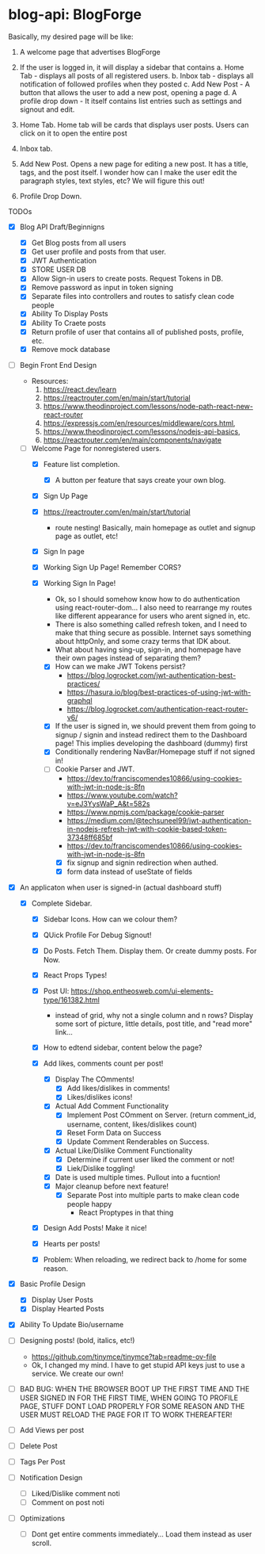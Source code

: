 # blog-api: BlogForge

Basically, my desired page will be like:
1. A welcome page that advertises BlogForge
2. If the user is logged in, it will display a sidebar that contains
  a. Home Tab - displays all posts of all registered users.
  b. Inbox tab - displays all notification of followed profiles when they posted
  c. Add New Post - A button that allows the user to add a new post, opening a page
  d. A profile drop down - It itself contains list entries such as settings and signout and edit.

3. Home Tab. Home tab will be cards that displays user posts. Users can click on it to open the entire post

4. Inbox tab.

5. Add New Post. Opens a new page for editing a new post. It has a title, tags, and the post itself. I wonder how can
I make the user edit the paragraph styles, text styles, etc? We will figure this out!

6. Profile Drop Down. 

TODOs
- [X] Blog API Draft/Beginnigns
  - [X] Get Blog posts from all users
  - [X] Get user profile and posts from that user.
  - [X] JWT Authentication
  - [X] STORE USER DB
  - [X] Allow Sign-in users to create posts. Request Tokens in DB.
  - [X] Remove password as input in token signing
  - [X] Separate files into controllers and routes to satisfy clean code people
  - [X] Ability To Display Posts
  - [X] Ability To Craete posts
  - [X] Return profile of user that contains all of published posts, profile, etc.
  - [X] Remove mock database

- [ ] Begin Front End Design
  - Resources:
    1. https://react.dev/learn
    2. https://reactrouter.com/en/main/start/tutorial
    3. https://www.theodinproject.com/lessons/node-path-react-new-react-router
    4. https://expressjs.com/en/resources/middleware/cors.html,
    5. https://www.theodinproject.com/lessons/nodejs-api-basics, 
    6. https://reactrouter.com/en/main/components/navigate

  - [ ] Welcome Page for nonregistered users.
    - [X] Feature list completion.
      - [X] A button per feature that says create your own blog.
    - [X] Sign Up Page
    - [X] https://reactrouter.com/en/main/start/tutorial
        - route nesting! Basically, main homepage as outlet and signup page as outlet, etc!
    - [X] Sign In page

    - [X] Working Sign Up Page! Remember CORS?

    - [X] Working Sign In Page! 
      - Ok, so I should somehow know how to do authentication using react-router-dom... I also need to rearrange my routes like different appearance for users who arent signed in, etc.
      - There is also something called refresh token, and I need to make that thing secure as possible. Internet says something about httpOnly, and some crazy terms that IDK about.
      - What about having sing-up, sign-in, and homepage have their own pages instead of separating them?
      - [X] How can we make JWT Tokens persist?
        - https://blog.logrocket.com/jwt-authentication-best-practices/
        - https://hasura.io/blog/best-practices-of-using-jwt-with-graphql
        - https://blog.logrocket.com/authentication-react-router-v6/
      - [X] If the user is signed in, we should prevent them from going to signup / signin
        and instead redirect them to the Dashboard page! This implies developing the dashboard (dummy) first
      - [X] Conditionally rendering NavBar/Homepage stuff if not signed in! 
      - [ ] Cookie Parser and JWT.
        - https://dev.to/franciscomendes10866/using-cookies-with-jwt-in-node-js-8fn
        - https://www.youtube.com/watch?v=eJ3YysWaP_A&t=582s
        - https://www.npmjs.com/package/cookie-parser
        - https://medium.com/@techsuneel99/jwt-authentication-in-nodejs-refresh-jwt-with-cookie-based-token-37348ff685bf
        - https://dev.to/franciscomendes10866/using-cookies-with-jwt-in-node-js-8fn
        - [X] fix signup and signin redirection when authed.
        - [X] form data instead of useState of fields
  
- [X] An applicaton when user is signed-in (actual dashboard stuff)
  - [X] Complete Sidebar.
    - [X] Sidebar Icons. How can we colour them?
    - [X] QUick Profile For Debug Signout!
    - [X] Do Posts. Fetch Them. Display them. Or create dummy posts. For Now.
    - [X] React Props Types!
    - [X] Post UI: https://shop.entheosweb.com/ui-elements-type/161382.html
        - instead of grid, why not a single column and n rows? Display some sort of picture, little details, post title, and "read more" link...
    - [X] How to edtend sidebar, content below the page?
    
    - [X] Add likes, comments count per post!
        - [X] Display The COmments!
          - [X] Add likes/dislikes in comments!
          - [X] Likes/dislikes icons!
        - [X] Actual Add Comment Functionality
          - [X] Implement Post COmment on Server. (return comment_id, username, content, likes/dislikes count)
          - [X] Reset Form Data on Success
          - [X] Update Comment Renderables on Success.
        - [X] Actual Like/Dislike Comment Functionality
          - [X] Determine if current user liked the comment or not!
          - [X] Liek/Dislike toggling!
        - [X] Date is used multiple times. Pullout into a fucntion!
        - [X] Major cleanup before next feature!
          - [X] Separate Post into multiple parts to make clean code people happy
            - React Proptypes in that thing
    - [X] Design Add Posts! Make it nice!
    - [X] Hearts per posts!
    - [X] Problem: When reloading, we redirect back to /home for some reason.

- [x] Basic Profile Design
  - [X] Display User Posts
  - [X] Display Hearted Posts

- [X] Ability To Update Bio/username
- [ ] Designing posts! (bold, italics, etc!)
    - https://github.com/tinymce/tinymce?tab=readme-ov-file
    - Ok, I changed my mind. I have to get stupid API keys just to use a service. We create our own!

- [ ] BAD BUG: WHEN THE BROWSER BOOT UP THE FIRST TIME AND THE USER SIGNED IN FOR THE FIRST TIME, WHEN GOING TO PROFILE PAGE,
STUFF DONT LOAD PROPERLY FOR SOME REASON AND THE USER MUST RELOAD THE PAGE FOR IT TO WORK THEREAFTER!

- [ ] Add Views per post
- [ ] Delete Post
- [ ] Tags Per Post

- [ ] Notification Design
  - [ ] Liked/Dislike comment noti
  - [ ] Comment on post noti

- [ ] Optimizations
  - [ ] Dont get entire comments immediately... Load them instead as user scroll.
